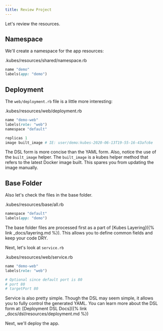 ```yaml
---
title: Review Project
---
```


Let's review the resources.

## Namespace

We'll create a namespace for the app resources:

.kubes/resources/shared/namespace.rb

```ruby
name "demo"
labels(app: "demo")
```

## Deployment

The `web/deployment.rb` file is a little more interesting:

.kubes/resources/web/deployment.rb

```ruby
name "demo-web"
labels(role: "web")
namespace "default"

replicas 1
image built_image # IE: user/demo:kubes-2020-06-13T19-55-16-43afc6e
```

The DSL form is more concise than the YAML form.  Also, notice the use of the `built_image` helper. The `built_image` is a kubes helper method that refers to the latest Docker image built. This spares you from updating the image manually.

## Base Folder

Also let's check the files in the base folder.

.kubes/resources/base/all.rb

```ruby
namespace "default"
labels(app: "demo")
```

The base folder files are processed first as a part of [Kubes Layering]({% link _docs/layering.md %}). This allows you to define common fields and keep your code DRY.

Next, let's look at `service.rb`

.kubes/resources/web/service.rb

```ruby
name "demo-web"
labels(role: "web")

# Optional since default port is 80
# port 80
# targetPort 80
```

Service is also pretty simple.  Though the DSL may seem simple, it allows you to fully control the generated YAML. You can learn more about the DSL form at: [Deployment DSL Docs]({% link _docs/dsl/resources/deployment.md %})

Next, we'll deploy the app.
